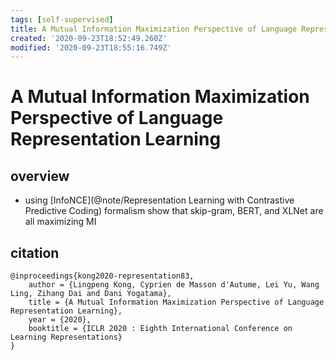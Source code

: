 ```yaml
---
tags: [self-supervised]
title: A Mutual Information Maximization Perspective of Language Representation Learning
created: '2020-09-23T18:52:49.260Z'
modified: '2020-09-23T18:55:16.749Z'
---
```


# A Mutual Information Maximization Perspective of Language Representation Learning

## overview

- using [InfoNCE](@note/Representation Learning with Contrastive Predictive Coding) formalism show that skip-gram, BERT, and XLNet are all maximizing MI 

## citation

```
@inproceedings{kong2020-representation83,
    author = {Lingpeng Kong, Cyprien de Masson d'Autume, Lei Yu, Wang Ling, Zihang Dai and Dani Yogatama},
    title = {A Mutual Information Maximization Perspective of Language Representation Learning},
    year = {2020},
    booktitle = {ICLR 2020 : Eighth International Conference on Learning Representations}
}
```
